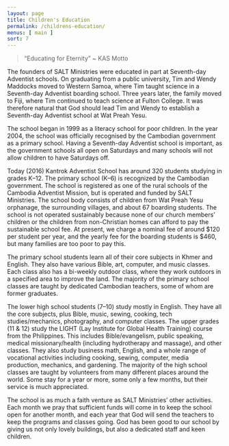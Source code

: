 ```yaml
---
layout: page
title: Children's Education
permalink: /childrens-education/
menus: [ main ]
sort: 7
---
```


> “Educating for Eternity” ~ KAS Motto

The founders of SALT Ministries were educated in part at Seventh-day Adventist
schools. On graduating from a public university, Tim and Wendy Maddocks moved to
Western Samoa, where Tim taught science in a Seventh-day Adventist boarding
school. Three years later, the family moved to Fiji, where Tim continued to
teach science at Fulton College. It was therefore natural that God should lead
Tim and Wendy to establish a Seventh-day Adventist school at Wat Preah Yesu.

The school began in 1999 as a literacy school for poor children. In the year
2004, the school was officially recognised by the Cambodian government as a
primary school. Having a Seventh-day Adventist school is important, as the
government schools all open on Saturdays and many schools will not allow
children to have Saturdays off.

Today (2016) Kantrok Adventist School has around 320 students studying in grades
K–12. The primary school (K–6) is recognized by the Cambodian government. The
school is registered as one of the rural schools of the Cambodia Adventist
Mission, but is operated and funded by SALT Ministries. The school body consists
of children from Wat Preah Yesu orphanage, the surrounding villages, and about
67 boarding students. The school is not operated sustainably because none of our
church members’ children or the children from non-Christian homes can afford to
pay the sustainable school fee. At present, we charge a nominal fee of around
$120 per student per year, and the yearly fee for the boarding students is $460,
but many families are too poor to pay this.

The primary school students learn all of their core subjects in Khmer and
English. They also have various Bible, art, computer, and music classes. Each
class also has a bi-weekly outdoor class, where they work outdoors in a
specified area to improve the land. The majority of the primary school classes
are taught by dedicated Cambodian teachers, some of whom are former graduates.

The lower high school students (7–10) study mostly in English. They have all the
core subjects, plus Bible, music, sewing, cooking, tech studies/mechanics,
photography, and computer classes. The upper grades (11 & 12) study the LIGHT
(Lay Institute for Global Health Training) course from the Philippines. This
includes Bible/evangelism, public speaking, medical missionary/health (including
hydrotherapy and massage), and other classes. They also study business math,
English, and a whole range of vocational activities including cooking, sewing,
computer, media production, mechanics, and gardening. The majority of the high
school classes are taught by volunteers from many different places around the
world. Some stay for a year or more, some only a few months, but their service
is much appreciated.

The school is as much a faith venture as SALT Ministries’ other activities. Each
month we pray that sufficient funds will come in to keep the school open for
another month, and each year that God will send the teachers to keep the
programs and classes going. God has been good to our school by giving us not
only lovely buildings, but also a dedicated staff and keen children.
